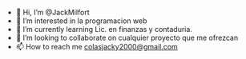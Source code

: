 - 👋 Hi, I’m @JackMilfort
- 👀 I’m interested in  la programacion web
- 🌱 I’m currently learning  Lic. en finanzas y contaduria.
- 💞️ I’m looking to collaborate on cualquier proyecto que me ofrezcan
- 📫 How to reach me  colasjacky2000@gmail.com

<!---
JackMilfort/JackMilfort is a ✨ special ✨ repository because its `README.md` (this file) appears on your GitHub profile.
You can click the Preview link to take a look at your changes.
--->
